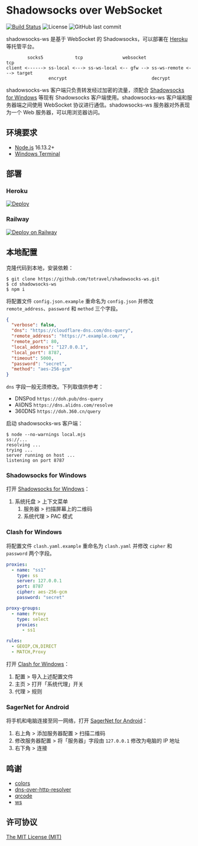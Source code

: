 # Shadowsocks over WebSocket

[![Build Status](https://travis-ci.org/totravel/shadowsocks-ws.svg?branch=master)](https://travis-ci.org/totravel/shadowsocks-ws)
![License](https://img.shields.io/github/license/totravel/shadowsocks-ws)
![GitHub last commit](https://img.shields.io/github/last-commit/totravel/shadowsocks-ws)

shadowsocks-ws 是基于 WebSocket 的 Shadowsocks，可以部署在 [Heroku](https://www.heroku.com/) 等托管平台。

```
        socks5            tcp               websocket                tcp
client <------> ss-local <---> ss-ws-local <-- gfw --> ss-ws-remote <---> target
                encrypt                                decrypt
```

shadowsocks-ws 客户端只负责转发经过加密的流量，须配合 [Shadowsocks for Windows](https://github.com/shadowsocks/shadowsocks-windows) 等现有 Shadowsocks 客户端使用。shadowsocks-ws 客户端和服务器端之间使用 WebSocket 协议进行通信。shadowsocks-ws 服务器对外表现为一个 Web 服务器，可以用浏览器访问。

## 环境要求

- [Node.js](https://nodejs.dev/) 16.13.2+
- [Windows Terminal](https://github.com/microsoft/terminal)

## 部署

### Heroku

[![Deploy](https://www.herokucdn.com/deploy/button.svg)](https://heroku.com/deploy)

### Railway

[![Deploy on Railway](https://railway.app/button.svg)](https://railway.app/new/template?template=https%3A%2F%2Fgithub.com%2Ftotravel%2Fshadowsocks-ws&envs=METHOD%2CPASS%2CPORT&METHODDesc=Only+%27chacha20-ietf-poly1305%27+and+%27aes-256-gcm%27+are+supported.&PASSDesc=Your+password.&PORTDesc=1-65535&METHODDefault=chacha20-ietf-poly1305&PASSDefault=secret&PORTDefault=80&referralCode=Vd85VV)

## 本地配置

克隆代码到本地，安装依赖：

```shell
$ git clone https://github.com/totravel/shadowsocks-ws.git
$ cd shadowsocks-ws
$ npm i
```

将配置文件 `config.json.example` 重命名为 `config.json` 并修改 `remote_address`、`password` 和 `method` 三个字段。

```json
{
  "verbose": false,
  "dns": "https://cloudflare-dns.com/dns-query",
  "remote_address": "https://*.example.com/",
  "remote_port": 80,
  "local_address": "127.0.0.1",
  "local_port": 8787,
  "timeout": 5000,
  "password": "secret",
  "method": "aes-256-gcm"
}
```

`dns` 字段一般无须修改。下列取值供参考：

- DNSPod `https://doh.pub/dns-query`
- AliDNS `https://dns.alidns.com/resolve`
- 360DNS `https://doh.360.cn/query`

启动 shadowsocks-ws 客户端：

```shell
$ node --no-warnings local.mjs
ss://...
resolving ...
trying ...
server running on host ...
listening on port 8787
```

### Shadowsocks for Windows

打开 [Shadowsocks for Windows](https://github.com/shadowsocks/shadowsocks-windows)：

1. 系统托盘 > 上下文菜单
    1. 服务器 > 扫描屏幕上的二维码
    1. 系统代理 > PAC 模式

### Clash for Windows

将配置文件 `clash.yaml.example` 重命名为 `clash.yaml` 并修改 `cipher` 和 `password` 两个字段。

```yaml
proxies:
  - name: "ss1"
    type: ss
    server: 127.0.0.1
    port: 8787
    cipher: aes-256-gcm
    password: "secret"

proxy-groups:
  - name: Proxy
    type: select
    proxies:
      - ss1

rules:
  - GEOIP,CN,DIRECT
  - MATCH,Proxy
```

打开 [Clash for Windows](https://github.com/ender-zhao/Clash-for-Windows_Chinese)：

1. 配置 > 导入上述配置文件
1. 主页 > 打开「系统代理」开关
1. 代理 > 规则

### SagerNet for Android

将手机和电脑连接至同一网络，打开 [SagerNet for Android](https://github.com/SagerNet/SagerNet)：

1. 右上角 > 添加服务器配置 > 扫描二维码
1. 修改服务器配置 > 将「服务器」字段由 `127.0.0.1` 修改为电脑的 IP 地址
1. 右下角 > 连接

## 鸣谢

- [colors](https://github.com/Marak/colors.js)
- [dns-over-http-resolver](https://github.com/vasco-santos/dns-over-http-resolver)
- [qrcode](https://github.com/soldair/node-qrcode)
- [ws](https://github.com/websockets/ws)

## 许可协议

[The MIT License (MIT)](http://opensource.org/licenses/MIT)
